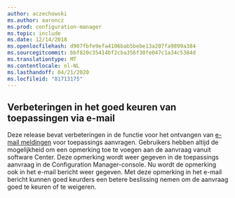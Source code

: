 ```yaml
---
author: aczechowski
ms.author: aaroncz
ms.prod: configuration-manager
ms.topic: include
ms.date: 12/14/2018
ms.openlocfilehash: d907fbfe9efa4106bab5bebe13a207fa9899a384
ms.sourcegitcommit: bbf820c35414bf2cba356f30fe047c1a34c5384d
ms.translationtype: MT
ms.contentlocale: nl-NL
ms.lasthandoff: 04/21/2020
ms.locfileid: "81713175"
---
```

## <a name="improvements-to-application-approvals-via-email"></a><a name="bkmk_email"></a>Verbeteringen in het goed keuren van toepassingen via e-mail
<!--3594063-->
Deze release bevat verbeteringen in de functie voor het ontvangen van [e-mail meldingen](../../../../apps/deploy-use/app-approval.md#bkmk_email-approve) voor toepassings aanvragen. Gebruikers hebben altijd de mogelijkheid om een opmerking toe te voegen aan de aanvraag vanuit software Center. Deze opmerking wordt weer gegeven in de toepassings aanvraag in de Configuration Manager-console. Nu wordt de opmerking ook in het e-mail bericht weer gegeven. Met deze opmerking in het e-mail bericht kunnen goed keurders een betere beslissing nemen om de aanvraag goed te keuren of te weigeren.


